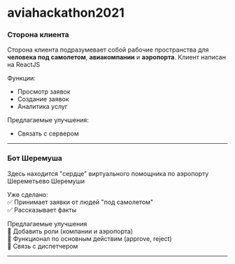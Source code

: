 # aviahackathon2021

### Сторона клиента
Сторона клиента подразумевает собой рабочие пространства для **человека под самолетом**, **авиакомпании** и **аэропорта**.
Клиент написан на ReactJS

Функции:
- Просмотр заявок
- Создание заявок
- Аналитика услуг

Предлагаемые улучшения:
- Связать с сервером

---
### Бот Шеремуша

Здесь находится "сердце" виртуального помощника по аэропорту Шереметьево Шеремуши

Уже сделано:    
:white_check_mark: Принимает заявки от людей "под самолетом"    
:white_check_mark: Рассказывает факты    

Предлагаемые улучшения    
:black_square_button: Добавить роли (компании и аэропорта)    
:black_square_button: Функционал по основным действим (approve, reject)    
:black_square_button: Связь с диспетчером    

---
